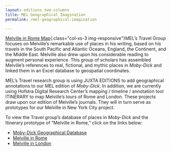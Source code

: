 ```yaml
---
layout: editions_two-columns
title: MEL Geographical Imagination
permalink: /mel-geographical-imagination

---
```

[Melville in Rome Map](./images/mel-in-rome-map.jpg){:class="col-xs-3 img-responsive"}MEL’s Travel Group focuses on Melville’s remarkable use of places in his writing, based on his travels in the South Pacific and Atlantic Oceans, England, the Continent, and the Middle East. Melville also drew upon his considerable reading to augment personal experience. This group of scholars has assembled Melville’s references to real, fictional, and mythic places in *Moby-Dick* and linked them in an Excel database to geospatial coordinates.

MEL’s Travel research group is using JUXTA EDITIONS to add geographical annotations to our MEL edition of *Moby-Dick*. In addition, we are currently using Hofstra Digital Research Center’s mapping / timeline / annotation tool ITINERARY to map Melville’s tours of Rome and London. These projects draw upon our edition of Melville’s journals. They will in turn serve as prototypes for our Melville in New York City project.

To view the Travel group’s database of places in *Moby-Dick* and the Itinerary prototype of “Melville in Rome,” click on the links below:

*   [Moby-Dick Geographical Database](https://github/performant-software/mel-website/pdf/mel_travel_grid.pdf)
*   [Melville in Rome](http://hofstra.github.io/itinerary/melville-in-rome/)
*   [Melville in London](http://hofstra.github.io/itinerary/melville-in-london/)
